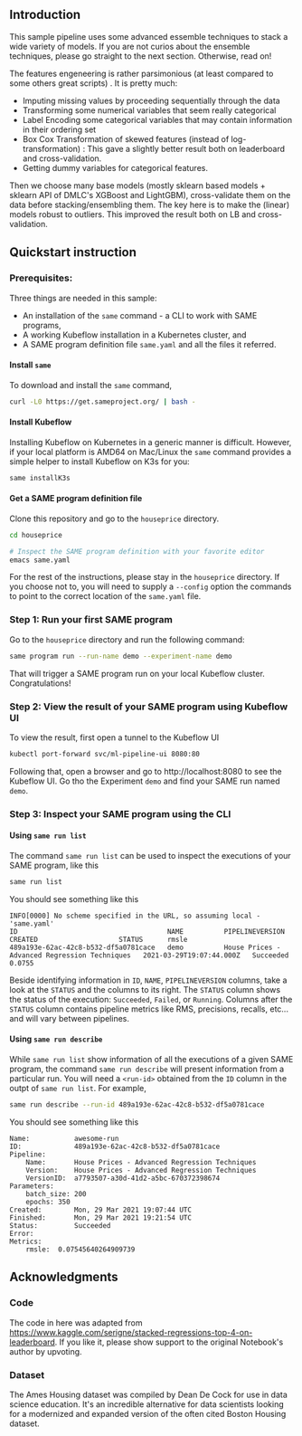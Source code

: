 ## Introduction

This sample pipeline uses some advanced essemble techniques to stack a wide variety of models. If you are not curios about the ensemble techniques, please go straight to the next section. Otherwise, read on!

The features engeneering is rather parsimonious (at least compared to some others great scripts) . It is pretty much:
- Imputing missing values by proceeding sequentially through the data
- Transforming some numerical variables that seem really categorical
- Label Encoding some categorical variables that may contain information in their ordering set
- Box Cox Transformation of skewed features (instead of log-transformation) : This gave a slightly better result both on leaderboard and cross-validation.
- Getting dummy variables for categorical features.

Then we choose many base models (mostly sklearn based models + sklearn API of DMLC's XGBoost and LightGBM), cross-validate them on the data before stacking/ensembling them. The key here is to make the (linear) models robust to outliers. This improved the result both on LB and cross-validation.


## Quickstart instruction

### Prerequisites:
Three things are needed in this sample:
- An installation of the `same` command - a CLI to work with SAME programs,
- A working Kubeflow installation in a Kubernetes cluster, and
- A SAME program definition file `same.yaml` and all the files it referred.


#### Install `same`
To download and install the `same` command,
```bash
curl -L0 https://get.sameproject.org/ | bash -
```

#### Install Kubeflow
Installing Kubeflow on Kubernetes in a generic manner is difficult. However, if your local platform is AMD64 on Mac/Linux the `same` command provides a simple helper to install Kubeflow on K3s for you:

```bash
same installK3s
```

#### Get a SAME program definition file
Clone this repository and go to the `houseprice` directory.
```bash
cd houseprice

# Inspect the SAME program definition with your favorite editor
emacs same.yaml
```

For the rest of the instructions, please stay in the `houseprice` directory. If you choose not to, you will need to supply a `--config` option the commands to point to the correct location of the `same.yaml` file.

### Step 1: Run your first SAME program

Go to the `houseprice` directory and run the following command:
```bash
same program run --run-name demo --experiment-name demo 
```
That will trigger a SAME program run on your local Kubeflow cluster. Congratulations!

### Step 2: View the result of your SAME program using Kubeflow UI
To view the result, first open a tunnel to the Kubeflow UI
```bash
kubectl port-forward svc/ml-pipeline-ui 8080:80
```
Following that, open a browser and go to http://localhost:8080 to see the Kubeflow UI. Go tho the Experiment `demo` and find your SAME run named `demo`.

### Step 3: Inspect your SAME program using the CLI

#### Using `same run list` 
The command `same run list` can be used to inspect the executions of your SAME program, like this
```bash
same run list
```

You should see something like this
```
INFO[0000] No scheme specified in the URL, so assuming local - 'same.yaml' 
ID                                     NAME          PIPELINEVERSION                                 CREATED                    STATUS      rmsle
489a193e-62ac-42c8-b532-df5a0781cace   demo          House Prices - Advanced Regression Techniques   2021-03-29T19:07:44.000Z   Succeeded   0.0755
```

Beside identifying information in `ID`, `NAME`, `PIPELINEVERSION` columns, take a look at the `STATUS` and the columns to its right. The `STATUS` column shows the status of the execution: `Succeeded`, `Failed`, or `Running`. Columns after the `STATUS` column contains pipeline metrics like RMS, precisions, recalls, etc... and will vary between pipelines.

#### Using `same run describe`
While `same run list` show information of all the executions of a given SAME program, the command `same run describe` will present information from a particular run. You will need a `<run-id>` obtained from the `ID` column in the outpt of `same run list`. For example,

```bash
same run describe --run-id 489a193e-62ac-42c8-b532-df5a0781cace
```

You should see something like this
```
Name:           awesome-run
ID:             489a193e-62ac-42c8-b532-df5a0781cace
Pipeline:
    Name:       House Prices - Advanced Regression Techniques
    Version:    House Prices - Advanced Regression Techniques
    VersionID:  a7793507-a30d-41d2-a5bc-670372398674
Parameters:
    batch_size:	200
    epochs:	350
Created:        Mon, 29 Mar 2021 19:07:44 UTC
Finished:       Mon, 29 Mar 2021 19:21:54 UTC
Status:         Succeeded
Error:          
Metrics:
    rmsle:	0.07545640264909739
```



## Acknowledgments

### Code
The code in here was adapted from https://www.kaggle.com/serigne/stacked-regressions-top-4-on-leaderboard. If you like it, please show support to the original Notebook's author by upvoting.

### Dataset
The Ames Housing dataset was compiled by Dean De Cock for use in data science education. It's an incredible alternative for data scientists looking for a modernized and expanded version of the often cited Boston Housing dataset. 
